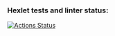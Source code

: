 ### Hexlet tests and linter status:
[![Actions Status](https://github.com/donnavld/python-project-49/actions/workflows/hexlet-check.yml/badge.svg)](https://github.com/donnavld/python-project-49/actions)